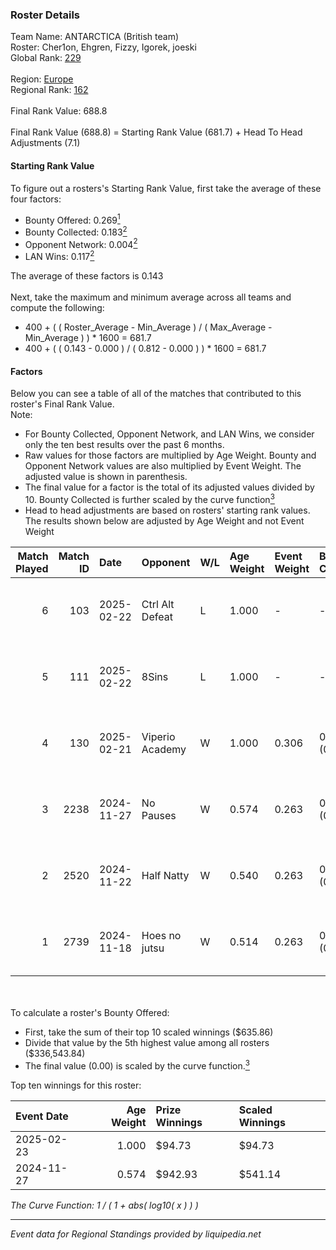### Roster Details<br />
Team Name: ANTARCTICA (British team)<br />
Roster: Cher1on, Ehgren, Fizzy, Igorek, joeski<br />
Global Rank: [229](../../standings_global_2025_03_01.md)<br />
<br />
Region: [Europe]( ../../standings_europe_2025_03_01.md)<br />
Regional Rank: [162]( ../../standings_europe_2025_03_01.md)<br />
<br />
Final Rank Value:  688.8<br />
<br />
Final Rank Value (688.8) = Starting Rank Value (681.7) + Head To Head Adjustments (7.1)<br />

#### Starting Rank Value<br />
To figure out a rosters's Starting Rank Value, first take the average of these four factors:<br />
- Bounty Offered: 0.269[<sup>1</sup>](#table2)
- Bounty Collected: 0.183[<sup>2</sup>](#table1)
- Opponent Network: 0.004[<sup>2</sup>](#table1)
- LAN Wins: 0.117[<sup>2</sup>](#table1)

The average of these factors is 0.143<br />
<br />
Next, take the maximum and minimum average across all teams and compute the following:<br />
- 400 + ( ( Roster_Average - Min_Average ) / ( Max_Average - Min_Average ) ) * 1600 = 681.7
- 400 + ( ( 0.143 - 0.000 ) / ( 0.812 - 0.000 ) ) * 1600 = 681.7


#### Factors<br />
Below you can see a table of all of the matches that contributed to this roster's Final Rank Value.<br />
Note:<br />

- For Bounty Collected, Opponent Network, and LAN Wins, we consider only the ten best results over the past 6 months.
- Raw values for those factors are multiplied by Age Weight. Bounty and Opponent Network values are also multiplied by Event Weight. The adjusted value is shown in parenthesis.
- The final value for a factor is the total of its adjusted values divided by 10. Bounty Collected is further scaled by the curve function[<sup>3</sup>](#curveFunction)
- Head to head adjustments are based on rosters' starting rank values. The results shown below are adjusted by Age Weight and not Event Weight
<span id="table1"></span><br />


| Match Played | Match ID | Date       | Opponent        | W/L | Age Weight | Event Weight | Bounty Collected | Opponent Network | LAN Wins  | H2H Adj. | Roster                                 |
| -: | -: | :- | :- | :- | :- | :- | :- | :- | :- | -: | :- |
|            6 |      103 | 2025-02-22 | Ctrl Alt Defeat | L   | 1.000      | -            | -                | -                | -         |    -8.55 | Cher1on, Ehgren, Fizzy, Igorek, joeski |
|            5 |      111 | 2025-02-22 | 8Sins           | L   | 1.000      | -            | -                | -                | -         |    -7.74 | Cher1on, Ehgren, Fizzy, Igorek, joeski |
|            4 |      130 | 2025-02-21 | Viperio Academy | W   | 1.000      | 0.306        | 0.001 (0.000)    | 0.126 (0.038)    | 1 (1.000) |    10.75 | Cher1on, Ehgren, Fizzy, Igorek, joeski |
|            3 |     2238 | 2024-11-27 | No Pauses       | W   | 0.574      | 0.263        | 0.001 (0.000)    | 0.027 (0.004)    | 0 (0.000) |     7.04 | Fizzy, Igorek, joeski, LTH, SAVAGE     |
|            2 |     2520 | 2024-11-22 | Half Natty      | W   | 0.540      | 0.263        | 0.000 (0.000)    | 0.000 (0.000)    | 0 (0.000) |     2.85 | Fizzy, Igorek, joeski, LTH, SAVAGE     |
|            1 |     2739 | 2024-11-18 | Hoes no jutsu   | W   | 0.514      | 0.263        | 0.000 (0.000)    | 0.000 (0.000)    | 0 (0.000) |     2.75 | Fizzy, Igorek, joeski, LTH, SAVAGE     |

<br />
<span id="table2"></span><br />
To calculate a roster's Bounty Offered:<br />

- First, take the sum of their top 10 scaled winnings ($635.86)
- Divide that value by the 5th highest value among all rosters ($336,543.84)
- The final value (0.00) is scaled by the curve function.[<sup>3</sup>](#curveFunction)

Top ten winnings for this roster:<br />

| Event Date | Age Weight | Prize Winnings | Scaled Winnings |
| :- | -: | :- | :- |
| 2025-02-23 |      1.000 | $94.73         | $94.73          |
| 2024-11-27 |      0.574 | $942.93        | $541.14         |


<span id="curveFunction"></span>_The Curve Function: 1 / ( 1 + abs( log10( x ) ) )_<br />

---
_Event data for Regional Standings provided by liquipedia.net_<br />
